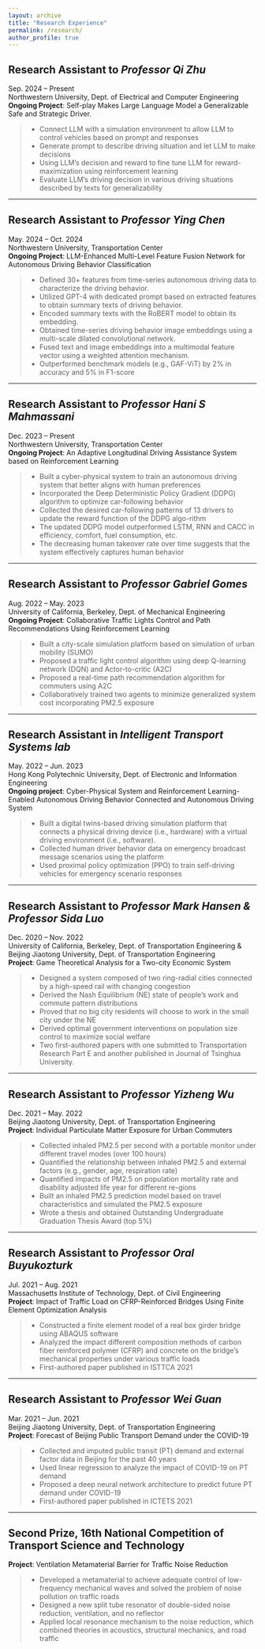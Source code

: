 ```yaml
---
layout: archive
title: "Research Experience"
permalink: /research/
author_profile: true
---
```


## **Research Assistant to *Professor Qi Zhu*** <br/>
Sep. 2024 – Present <br/>
Northwestern University, Dept. of Electrical and Computer Engineering <br/>
**Ongoing Project**: Self-play Makes Large Language Model a Generalizable Safe and Strategic Driver.
> * Connect LLM with a simulation environment to allow LLM to control vehicles based on prompt and responses
> * Generate prompt to describe driving situation and let LLM to make decisions
> * Using LLM’s decision and reward to fine tune LLM for reward-maximization using reinforcement learning
> * Evaluate LLM’s driving decision in various driving situations described by texts for generalizability


-------

## **Research Assistant to *Professor Ying Chen*** <br/>
May. 2024 – Oct. 2024 <br/>
Northwestern University, Transportation Center <br/>
**Ongoing Project**: LLM-Enhanced Multi-Level Feature Fusion Network for Autonomous Driving Behavior Classification
> * Defined 30+ features from time-series autonomous driving data to characterize the driving behavior.
> * Utilized GPT-4 with dedicated prompt based on extracted features to obtain summary texts of driving behavior.
> * Encoded summary texts with the RoBERT model to obtain its embedding.
> * Obtained time-series driving behavior image embeddings using a multi-scale dilated convolutional network.
> * Fused text and image embeddings into a multimodal feature vector using a weighted attention mechanism.
> * Outperformed benchmark models (e.g., GAF-ViT) by 2% in accuracy and 5% in F1-score

-------

## **Research Assistant to *Professor Hani S Mahmassani*** <br/>
Dec. 2023 – Present <br/>
Northwestern University, Transportation Center <br/>
**Ongoing Project**: An Adaptive Longitudinal Driving Assistance System based on Reinforcement Learning
> * Built a cyber-physical system to train an autonomous driving system that better aligns with human preferences
> * Incorporated the Deep Deterministic Policy Gradient (DDPG) algorithm to optimize car-following behavior
> * Collected the desired car-following patterns of 13 drivers to update the reward function of the DDPG algo-rithm
> * The updated DDPG model outperformed LSTM, RNN and CACC in efficiency, comfort, fuel consumption, etc.
> * The decreasing human takeover rate over time suggests that the system effectively captures human behavior


-------

## **Research Assistant to *Professor Gabriel Gomes*** <br/>
Aug. 2022 – May. 2023 <br/>
University of California, Berkeley, Dept. of Mechanical Engineering <br/>
**Ongoing Project**: Collaborative Traffic Lights Control and Path Recommendations Using Reinforcement Learning
> * Built a city-scale simulation platform based on simulation of urban mobility (SUMO)
> * Proposed a traffic light control algorithm using deep Q-learning network (DQN) and Actor-to-critic (A2C) 
> * Proposed a real-time path recommendation algorithm for commuters using A2C 
> * Collaboratively trained two agents to minimize generalized system cost incorporating PM2.5 exposure

-------

## **Research Assistant in *Intelligent Transport Systems lab*** <br/>
May. 2022 – Jun. 2023 <br/>
Hong Kong Polytechnic University, Dept. of Electronic and Information Engineering <br/>
**Ongoing project**: Cyber-Physical System and Reinforcement Learning-Enabled Autonomous Driving Behavior
Connected and Autonomous Driving System
> * Built a digital twins-based driving simulation platform that connects a physical driving device (i.e., hardware) with a virtual driving environment (i.e., software).
> * Collected human driver behavior data on emergency broadcast message scenarios using the platform
> * Used proximal policy optimization (PPO) to train self-driving vehicles for emergency scenario responses

-------

## **Research Assistant to *Professor Mark Hansen & Professor Sida Luo*** <br/>
Dec. 2020 – Nov. 2022 <br/>
University of California, Berkeley, Dept. of Transportation Engineering & Beijing Jiaotong University, Dept. of Transportation Engineering <br/>
**Project**: Game Theoretical Analysis for a Two-city Economic System
> * Designed a system composed of two ring-radial cities connected by a high-speed rail with changing congestion
> * Derived the Nash Equilibrium (NE) state of people’s work and commute pattern distributions 
> * Proved that no big city residents will choose to work in the small city under the NE
> * Derived optimal government interventions on population size control to maximize social welfare
> * Two first-authored papers with one submitted to Transportation Research Part E and another published in Journal of Tsinghua University.

-------

## **Research Assistant to *Professor Yizheng Wu*** <br/>
Dec. 2021 – May. 2022	 <br/>
Beijing Jiaotong University, Dept. of Transportation Engineering <br/>
**Project**: Individual Particulate Matter Exposure for Urban Commuters
> * Collected inhaled PM2.5 per second with a portable monitor under different travel modes (over 100 hours)
> * Quantified the relationship between inhaled PM2.5 and external factors (e.g., gender, age, respiration rate)
> * Quantified impacts of PM2.5 on population mortality rate and disability adjusted life year for different re-gions
> * Built an inhaled PM2.5 prediction model based on travel characteristics and simulated the PM2.5 exposure 
> * Wrote a thesis and obtained Outstanding Undergraduate Graduation Thesis Award (top 5%)

-------

## **Research Assistant to *Professor Oral Buyukozturk*** <br/>
Jul. 2021 – Aug. 2021 <br/>
Massachusetts Institute of Technology, Dept. of Civil Engineering <br/>
**Project**: Impact of Traffic Load on CFRP-Reinforced Bridges Using Finite Element Optimization Analysis
> * Constructed a finite element model of a real box girder bridge using ABAQUS software 
> * Analyzed the impact different composition methods of carbon fiber reinforced polymer (CFRP)  and concrete on the bridge’s mechanical properties under various traffic loads
> * First-authored paper published in ISTTCA 2021

-------

## **Research Assistant to *Professor Wei Guan*** <br/>
Mar. 2021 – Jun. 2021 <br/>
Beijing Jiaotong University, Dept. of Transportation Engineering <br/>
**Project**: Forecast of Beijing Public Transport Demand under the COVID-19
> * Collected and imputed public transit (PT) demand and external factor data in Beijing for the past 40 years
> * Used linear regression to analyze the impact of COVID-19 on PT demand
> * Proposed a deep neural network architecture to predict future PT demand under COVID-19
> * First-authored paper published in ICTETS 2021

------

## **Second Prize, 16th National Competition of Transport Science and Technology** <br/>
**Project**: Ventilation Metamaterial Barrier for Traffic Noise Reduction
> * Developed a metamaterial to achieve adequate control of low-frequency mechanical waves and solved the problem of noise pollution on traffic roads 
> * Designed a new split tube resonator of double-sided noise reduction, ventilation, and no reflector 
> * Applied local resonance mechanism to the noise reduction, which combined theories in acoustics, structural mechanics, and road traffic
